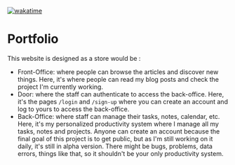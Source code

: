 [![wakatime](https://wakatime.com/badge/user/158e70b8-1c6f-41c1-9ee9-877c3547251d/project/491fba51-5393-46dd-9e3d-9fdbdfb26581.svg)](https://wakatime.com/badge/user/158e70b8-1c6f-41c1-9ee9-877c3547251d/project/491fba51-5393-46dd-9e3d-9fdbdfb26581)

# Portfolio

This website is designed as a store would be :
- Front-Office: where people can browse the articles and discover new things. Here, it's where people can read my blog posts and check the project I'm currently working.
- Door: where the staff can authenticate to access the back-office. Here, it's the pages `/login` and `/sign-up` where you can create an account and log to yours to access the back-office.
- Back-Office: where staff can manage their tasks, notes, calendar, etc. Here, it's my personalized productivity system where I manage all my tasks, notes and projects. Anyone can create an account because the final goal of this project is to get public, but as I'm still working on it daily, it's still in alpha version. There might be bugs, problems, data errors, things like that, so it shouldn't be your only productivity system.
